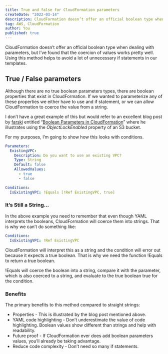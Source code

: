```yaml
---
title: True and false for CloudFormation parameters
createDate: "2022-03-14"
description: CloudFormation doesn’t offer an official boolean type when dealing with parameters, but I’ve found that the coercion of values works pretty well. Using this method helps to avoid a lot of unnecessary if statements in our templates..
tag: AWS, CloudFormation
author: You
published: true
---
```


CloudFormation doesn’t offer an official boolean type when dealing with parameters, but I’ve found that the coercion of values works pretty well. Using this method helps to avoid a lot of unnecessary if statements in our templates.

## True / False parameters

Although there are no true boolean parameters types, there are boolean properties that exist in CloudFormation. If we wanted to parameterize any of these properties we either have to use and if statement, or we can allow CloudFormation to coerce the value from a string.

I don’t have a great example of this but would refer to an excellent blog post by [farski](https://github.com/farski) entitled “[Boolean Parameters in CloudFormation](https://www.awholenother.com/2020/06/20/boolean-parameters-in-cloudformation.html)” where he illustrates using the _ObjectLockEnabled_ property of an S3 bucket.

For my purposes, I’m going to show how this looks with conditions.

```yaml
Parameters:
  ExistingVPC:
    Description: Do you want to use an existing VPC?
    Type: String
    Default: false
    AllowedValues:
      - true
      - false

Conditions:
  IsExistingVPC: !Equals [!Ref ExistingVPC, true]
```

### It’s Still a String...

In the above example you need to remember that even though YAML interprets the booleans, CloudFormation will coerce them into strings. That is why we can’t do something like:

```yaml
Conditions:
  IsExistingVPC: !Ref ExistingVPC
```

CloudFormation will interpret this as a string and the condition will error out because it expects a true boolean. That is why we need the function !Equals to return a true boolean.

!Equals will coerce the boolean into a string, compare it with the parameter, which is also coerced to a string, and evaluate to the true boolean true for the condition.

### Benefits

The primary benefits to this method compared to straight strings:

- Properties - This is illustrated by the blog post mentioned above.
- YAML code highlighting - Don’t underestimate the value of code highlighting. Boolean values show different than strings and help with readability.
- Future proof - If CloudFormation ever does add boolean parameters values, you’ll already be taking advantage.
- Reduce code complexity - Don’t need so many if statements.
